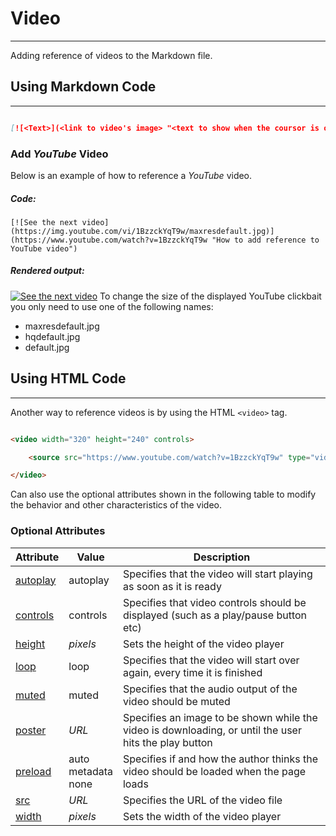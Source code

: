 # Video
---

Adding reference of videos to the Markdown file.


## Using Markdown Code
---

```Markdown

[![<Text>](<link to video's image> "<text to show when the coursor is over the video>")](<link to video> "<text to show when the coursor is over the video>")

```

### Add *YouTube* Video

Below is an example of how to reference a *YouTube* video.

##### Code:
```
[![See the next video](https://img.youtube.com/vi/1BzzckYqT9w/maxresdefault.jpg)](https://www.youtube.com/watch?v=1BzzckYqT9w "How to add reference to YouTube video")
```

##### Rendered output:

[![See the next video](https://img.youtube.com/vi/1BzzckYqT9w/maxresdefault.jpg)](https://www.youtube.com/watch?v=1BzzckYqT9w "How to add reference to YouTube video")
To change the size of the displayed YouTube clickbait you only need to use one of the following names:
- maxresdefault.jpg
- hqdefault.jpg
- default.jpg

## Using HTML Code
---

Another way to reference videos is by using the HTML `<video>` tag.

```HTML

<video width="320" height="240" controls>

	<source src="https://www.youtube.com/watch?v=1BzzckYqT9w" type="video/mp4">

</video>

```

Can also use the optional attributes shown in the following table to modify the behavior and other characteristics of the video.

### Optional Attributes

| Attribute                                    | Value                  | Description                                                                                       |
| -------------------------------------------- | ---------------------- | ------------------------------------------------------------------------------------------------- |
| [autoplay](https://www.w3schools.com/tags/att_video_autoplay.asp)       | autoplay               | Specifies that the video will start playing as soon as it is ready                                |
| [controls](https://www.w3schools.com/tags/att_video_controls.asp)       | controls               | Specifies that video controls should be displayed (such as a play/pause button etc)               |
| [height](https://www.w3schools.com/tags/att_video_height.asp)           | *pixels*               | Sets the height of the video player                                                               |
| [loop](https://www.w3schools.com/tags/att_video_loop.asp)               | loop                   | Specifies that the video will start over again, every time it is finished                         |
| [muted](https://www.w3schools.com/tags/att_video_muted.asp)             | muted                  | Specifies that the audio output of the video should be muted                                      |
| [poster](https://www.w3schools.com/tags/att_video_poster.asp)           | *URL*                  | Specifies an image to be shown while the video is downloading, or until the user hits the play button |
| [preload](https://www.w3schools.com/tags/att_video_preload.asp)         | auto<br>metadata<br>none | Specifies if and how the author thinks the video should be loaded when the page loads              |
| [src](https://www.w3schools.com/tags/att_video_src.asp)                 | *URL*                  | Specifies the URL of the video file                                                               |
| [width](https://www.w3schools.com/tags/att_video_width.asp)             | *pixels*               | Sets the width of the video player                                                                |


